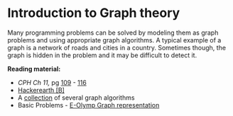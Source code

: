# Introduction to Graph theory
Many programming problems can be solved by modeling them as graph
problems and using appropriate graph algorithms. A typical example of a graph
is a network of roads and cities in a country. Sometimes though, the graph is
hidden in the problem and it may be difficult to detect it.

**Reading material:**
* *CPH Ch 11,* pg [109](https://cses.fi/book/book.pdf#page=119) - [116](https://cses.fi/book/book.pdf#page=126)
* [Hackerearth [B]](https://www.hackerearth.com/practice/algorithms/graphs/graph-representation/tutorial/)
* A [collection](https://codeforces.com/blog/entry/16221) of several graph algorithms
* Basic Problems - [E-Olymp Graph representation](https://www.e-olymp.com/en/contests/9060)